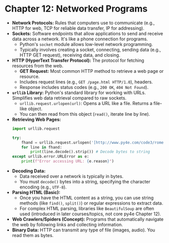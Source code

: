 # Chapter 12: Networked Programs

* **Network Protocols:** Rules that computers use to communicate (e.g., HTTP for web, TCP for reliable data transfer, IP for addressing).
* **Sockets:** Software endpoints that allow applications to send and receive data across a network. It's like a phone connection for programs.
    * Python's `socket` module allows low-level network programming.
    * Typically involves creating a socket, connecting, sending data (e.g., HTTP GET request), receiving data, and closing.
* **HTTP (HyperText Transfer Protocol):** The protocol for fetching resources from the web.
    * **GET Request:** Most common HTTP method to retrieve a web page or resource.
    * Includes request lines (e.g., `GET /page.html HTTP/1.0`), headers.
    * Response includes status codes (e.g., `200 OK`, `404 Not Found`).
* **`urllib` Library:** Python's standard library for working with URLs. Simplifies web data retrieval compared to raw sockets.
    * `urllib.request.urlopen(url)`: Opens a URL like a file. Returns a file-like object.
    * You can then read from this object (`read()`, iterate line by line).
* **Retrieving Web Pages:**
    ```python
    import urllib.request

    try:
        fhand = urllib.request.urlopen('[http://www.py4e.com/code3/romeo.txt](http://www.py4e.com/code3/romeo.txt)')
        for line in fhand:
            print(line.decode().strip()) # Decode bytes to string
    except urllib.error.URLError as e:
        print(f"Error accessing URL: {e.reason}")
    ```
* **Decoding Data:**
    * Data received over a network is typically in bytes.
    * You must `decode()` bytes into a string, specifying the character encoding (e.g., `UTF-8`).
* **Parsing HTML (Basic):**
    * Once you have the HTML content as a string, you can use string methods (like `find()`, `split()`) or regular expressions to extract data.
    * For complex HTML parsing, libraries like `BeautifulSoup` are often used (introduced in later courses/topics, not core py4e Chapter 12).
* **Web Crawlers/Spiders (Concept):** Programs that automatically navigate the web by following links and collecting information.
* **Binary Data:** HTTP can transmit any type of file (images, audio). You read them as bytes.